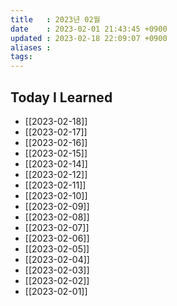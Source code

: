 ```yaml
---
title   : 2023년 02월
date    : 2023-02-01 21:43:45 +0900
updated : 2023-02-18 22:09:07 +0900
aliases : 
tags: 
---
```

## Today I Learned
- [[2023-02-18]]
- [[2023-02-17]]
- [[2023-02-16]]
- [[2023-02-15]]
- [[2023-02-14]]
- [[2023-02-12]]
- [[2023-02-11]]
- [[2023-02-10]]
- [[2023-02-09]]
- [[2023-02-08]]
- [[2023-02-07]]
- [[2023-02-06]]
- [[2023-02-05]]
- [[2023-02-04]]
- [[2023-02-03]]
- [[2023-02-02]]
- [[2023-02-01]]
